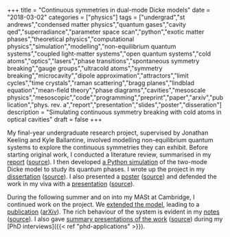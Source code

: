 +++
title = "Continuous symmetries in dual-mode Dicke models"
date = "2018-03-02"
categories = ["physics"]
tags = ["undergrad","st andrews","condensed matter physics","quantum gases","cavity qed","superradiance","parameter space scan","python","exotic matter phases","theoretical physics","computational physics","simulation","modelling","non-equilibrium quantum systems","coupled light-matter systems","open quantum systems","cold atoms","optics","lasers","phase transitions","spontaneous symmetry breaking","gauge groups","ultracold atoms","symmetry breaking","microcavity","dipole approximation","attractors","limit cycles","time crystals","raman scattering","bragg planes","lindblad equation","mean-field theory","phase diagrams","cavities","mesoscale physics","mesoscopic","code","programming","preprint","paper","arxiv","publication","phys. rev. a","report","presentation","slides","poster","disseration"]
description = "Simulating continuous symmetry breaking with cold atoms in optical cavities"
draft = false
+++

My final-year undergraduate research project, supervised by Jonathan Keeling and Kyle Ballantine, involved modelling non-equilibrium quantum systems to explore the continuous symmetries they can exhibit.
Before starting original work, I conducted a literature review, summarised in my [report](https://bitbucket.org/ryanmoodie/two-mode-cavity-dicke-model-pre-project-review/raw/0c88438e32059bf8de35d4fa54bc09f955ae0571/report.pdf) ([source](https://bitbucket.org/ryanmoodie/two-mode-cavity-dicke-model-pre-project-review)).
I then developed [a Python simulation](https://bitbucket.org/ryanmoodie/two-mode-cavity-dicke-model) of the two-mode Dicke model to study its quantum phases.
I wrote up the project in my [dissertation](https://bitbucket.org/ryanmoodie/two-mode-cavity-dicke-model-report/raw/7c3632e95e86556d568a92af1ef42c09ba14f08f/report.pdf) ([source](https://bitbucket.org/ryanmoodie/two-mode-cavity-dicke-model-report)).
I also presented a [poster](https://bitbucket.org/ryanmoodie/two-mode-cavity-dicke-model-poster/raw/736c2497dcd3ad4c408790b48d65f8b4b9e9989e/poster.pdf) ([source](https://bitbucket.org/ryanmoodie/two-mode-cavity-dicke-model-poster)) and defended the work in my viva with a [presentation](https://bitbucket.org/ryanmoodie/two-mode-cavity-dicke-model-presentation/raw/e4aaaa264f7ce39ade845f11dcf77f686e9c723f/presentation_handout.pdf) ([source](https://bitbucket.org/ryanmoodie/two-mode-cavity-dicke-model-presentation)).

During the following summer and on into my MASt at Cambridge, I continued work on the project.
We [extended the model](https://bitbucket.org/ryanmoodie/two-mode-cavity-dicke-model-imaginary-g), leading to a [publication](https://doi.org/10.1103/PhysRevA.97.033802) ([arXiv](https://arxiv.org/abs/1711.03915)).
The rich behaviour of the system is evident in my [notes](https://bitbucket.org/ryanmoodie/two-mode-cavity-dicke-model-extension-notes/raw/3380569852f5db88d9c4c06013dfeb3155a2ed16/notes.pdf) ([source](https://bitbucket.org/ryanmoodie/two-mode-cavity-dicke-model-extension-notes)).
I also gave [summary presentations of the work](https://gitlab.com/eidoom/mphys-8-min-presentation/-/raw/master/presentation_handout.pdf) ([source](https://gitlab.com/eidoom/mphys-8-min-presentation)) during my [PhD interviews]({{< ref "phd-applications" >}}).
